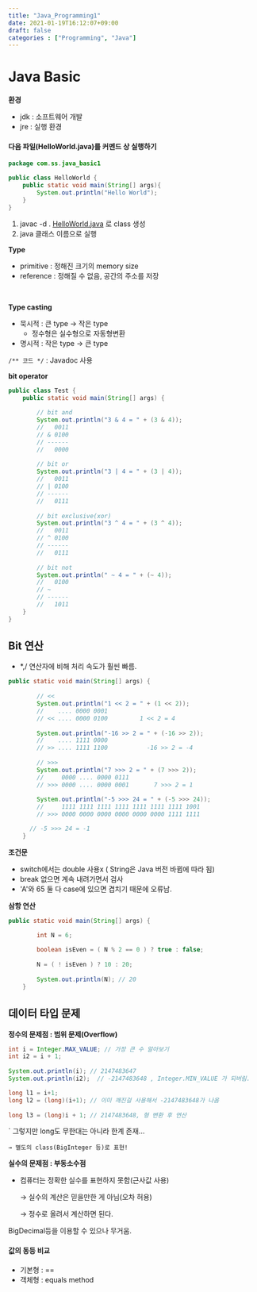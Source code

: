 ```yaml
---
title: "Java_Programming1"
date: 2021-01-19T16:12:07+09:00
draft: false
categories : ["Programming", "Java"]
---
```


# Java Basic

**환경**

- jdk : 소프트웨어 개발
- jre : 실행 환경

#### 다음 파일(HelloWorld.java)를 커멘드 상 실행하기

```java
package com.ss.java_basic1

public class HelloWorld {
	public static void main(String[] args){
		System.out.println("Hello World");
	}
}
```

1. javac -d . [HelloWorld.java](http://helloworld.java) 로 class 생성
2. java 클래스 이름으로 실행


**Type**

- primitive : 정해진 크기의 memory size
- reference : 정해질 수 없음, 공간의 주소를 저장

<br>

**Type casting**

- 묵시적 : 큰 type → 작은 type
    - 정수형은 실수형으로 자동형변환
- 명시적 : 작은 type → 큰 type

`/** 코드 */`  : Javadoc 사용

**bit operator**

```java
public class Test {
	public static void main(String[] args) {
		
		// bit and
		System.out.println("3 & 4 = " + (3 & 4));
		//   0011
		// & 0100
		// ------
		//   0000
		
		// bit or
		System.out.println("3 | 4 = " + (3 | 4));
		//   0011
		// | 0100
		// ------
		//   0111
		
		// bit exclusive(xor)
		System.out.println("3 ^ 4 = " + (3 ^ 4));
		//   0011            
		// ^ 0100
		// ------
		//   0111
		
		// bit not
		System.out.println(" ~ 4 = " + (~ 4));
		//   0100
		// ~
		// ------
		//   1011
	}
}
```


## Bit 연산

- *,/ 연산자에 비해 처리 속도가 훨씬 빠름.

```java
public static void main(String[] args) {
		
		// <<
		System.out.println("1 << 2 = " + (1 << 2));
		//    .... 0000 0001
		// << .... 0000 0100         1 << 2 = 4
		
		System.out.println("-16 >> 2 = " + (-16 >> 2));
		//	  .... 1111 0000
		// >> .... 1111 1100           -16 >> 2 = -4
		
		// >>>
		System.out.println("7 >>> 2 = " + (7 >>> 2));
		//	   0000 .... 0000 0111
		// >>> 0000 .... 0000 0001       7 >>> 2 = 1
		
		System.out.println("-5 >>> 24 = " + (-5 >>> 24));
		//	   1111 1111 1111 1111 1111 1111 1111 1001
		// >>> 0000 0000 0000 0000 0000 0000 1111 1111

	  // -5 >>> 24 = -1
	}
```

**조건문**

- switch에서는 double 사용x ( String은 Java 버전 바뀜에 따라 됨)
- break 없으면 계속 내려가면서 검사
- 'A'와 65 둘 다 case에 있으면 겹치기 때문에 오류남.

**삼항 연산**

```java
public static void main(String[] args) {

		int N = 6;
		
		boolean isEven = ( N % 2 == 0 ) ? true : false;
		
		N = ( ! isEven ) ? 10 : 20;
		
		System.out.println(N); // 20
	}
```


## 데이터 타입 문제

**정수의 문제점 : 범위 문제(Overflow)**

```java
int i = Integer.MAX_VALUE; // 가장 큰 수 알아보기
int i2 = i + 1;
		
System.out.println(i); // 2147483647
System.out.println(i2);  // -2147483648 , Integer.MIN_VALUE 가 되버림.

long l1 = i+1;
long l2 = (long)(i+1); // 이미 깨진걸 사용해서 -2147483648가 나옴
		
long l3 = (long)i + 1; // 2147483648, 형 변환 후 연산
```

` 그렇지만 long도 무한대는 아니라 한계 존재...

    → 별도의 class(BigInteger 등)로 표현!


**실수의 문제점 : 부동소수점** 

- 컴퓨터는 정확한 실수를 표현하지 못함(근사값 사용)

    → 실수의 계산은 믿을만한 게 아님(오차 허용)

    → 정수로 올려서 계산하면 된다.

BigDecimal등을 이용할 수 있으나 무거움.

#### 값의 동등 비교

- 기본형 : ==
- 객체형 : equals method